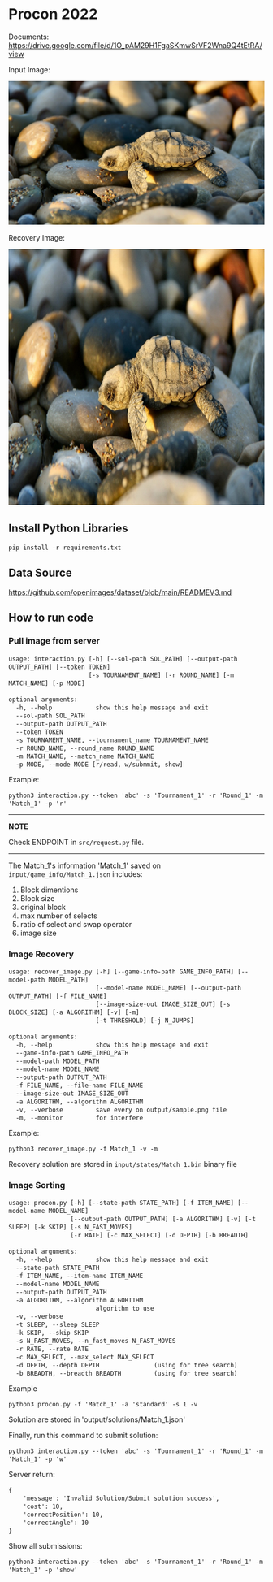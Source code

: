 # Procon 2022
Documents: https://drive.google.com/file/d/1O_pAM29H1FgaSKmwSrVF2Wna9Q4tEtRA/view

Input Image:

![input-image](docs/tmps/natural_16.jpg)

Recovery Image:

![recovery-image](docs/tmps/natural_16.png)

## Install Python Libraries
```
pip install -r requirements.txt
```

## Data Source
https://github.com/openimages/dataset/blob/main/READMEV3.md

## How to run code

### Pull image from server
```
usage: interaction.py [-h] [--sol-path SOL_PATH] [--output-path OUTPUT_PATH] [--token TOKEN]
                      [-s TOURNAMENT_NAME] [-r ROUND_NAME] [-m MATCH_NAME] [-p MODE]

optional arguments:
  -h, --help            show this help message and exit
  --sol-path SOL_PATH
  --output-path OUTPUT_PATH
  --token TOKEN
  -s TOURNAMENT_NAME, --tournament_name TOURNAMENT_NAME
  -r ROUND_NAME, --round_name ROUND_NAME
  -m MATCH_NAME, --match_name MATCH_NAME
  -p MODE, --mode MODE [r/read, w/submmit, show]
```
Example:

```
python3 interaction.py --token 'abc' -s 'Tournament_1' -r 'Round_1' -m 'Match_1' -p 'r'
```
---
**NOTE**

Check ENDPOINT in `src/request.py` file.

---

The Match_1's information 'Match_1' saved on `input/game_info/Match_1.json` includes:

1. Block dimentions
2. Block size
3. original block
4. max number of selects
5. ratio of select and swap operator
6. image size

### Image Recovery

```
usage: recover_image.py [-h] [--game-info-path GAME_INFO_PATH] [--model-path MODEL_PATH]
                        [--model-name MODEL_NAME] [--output-path OUTPUT_PATH] [-f FILE_NAME]
                        [--image-size-out IMAGE_SIZE_OUT] [-s BLOCK_SIZE] [-a ALGORITHM] [-v] [-m]
                        [-t THRESHOLD] [-j N_JUMPS]

optional arguments:
  -h, --help            show this help message and exit
  --game-info-path GAME_INFO_PATH
  --model-path MODEL_PATH
  --model-name MODEL_NAME
  --output-path OUTPUT_PATH
  -f FILE_NAME, --file-name FILE_NAME
  --image-size-out IMAGE_SIZE_OUT
  -a ALGORITHM, --algorithm ALGORITHM
  -v, --verbose         save every on output/sample.png file
  -m, --monitor         for interfere
```

Example:
```
python3 recover_image.py -f Match_1 -v -m
```

Recovery solution are stored in `input/states/Match_1.bin` binary file


### Image Sorting
```
usage: procon.py [-h] [--state-path STATE_PATH] [-f ITEM_NAME] [--model-name MODEL_NAME]
                 [--output-path OUTPUT_PATH] [-a ALGORITHM] [-v] [-t SLEEP] [-k SKIP] [-s N_FAST_MOVES]
                 [-r RATE] [-c MAX_SELECT] [-d DEPTH] [-b BREADTH]

optional arguments:
  -h, --help            show this help message and exit
  --state-path STATE_PATH
  -f ITEM_NAME, --item-name ITEM_NAME
  --model-name MODEL_NAME
  --output-path OUTPUT_PATH
  -a ALGORITHM, --algorithm ALGORITHM
                        algorithm to use
  -v, --verbose
  -t SLEEP, --sleep SLEEP
  -k SKIP, --skip SKIP
  -s N_FAST_MOVES, --n_fast_moves N_FAST_MOVES
  -r RATE, --rate RATE
  -c MAX_SELECT, --max_select MAX_SELECT
  -d DEPTH, --depth DEPTH               (using for tree search)
  -b BREADTH, --breadth BREADTH         (using for tree search)
```

Example
```
python3 procon.py -f 'Match_1' -a 'standard' -s 1 -v 
```
Solution are stored in 'output/solutions/Match_1.json'

Finally, run this command to submit solution:
```
python3 interaction.py --token 'abc' -s 'Tournament_1' -r 'Round_1' -m 'Match_1' -p 'w'
```

Server return:
```
{
    'message': 'Invalid Solution/Submit solution success', 
    'cost': 10, 
    'correctPosition': 10, 
    'correctAngle': 10
}
```
Show all submissions:
```
python3 interaction.py --token 'abc' -s 'Tournament_1' -r 'Round_1' -m 'Match_1' -p 'show'
```
